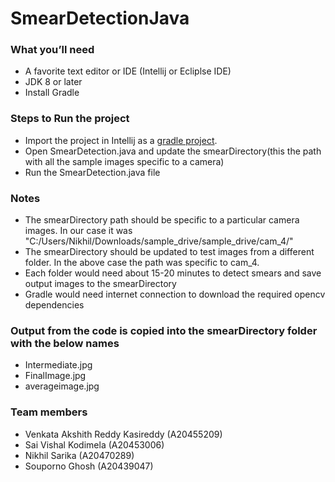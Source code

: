 # SmearDetectionJava


### What you’ll need
+ A favorite text editor or IDE (Intellij or Ecliplse IDE)
+ JDK 8 or later
+ Install Gradle


### Steps to Run the project 
+ Import the project in Intellij as a  [gradle project](https://www.jetbrains.com/help/idea/gradle.html#gradle_import_project_start).
+ Open SmearDetection.java and update the smearDirectory(this the path with all the sample images specific to a camera)
+ Run the SmearDetection.java file 

### Notes
+ The smearDirectory path should be specific to a particular camera images. In our case it was "C:/Users/Nikhil/Downloads/sample_drive/sample_drive/cam_4/"
+ The smearDirectory should be updated to test images from a different folder. In the above case the path was specific to cam_4.
+ Each folder would need about 15-20 minutes to detect smears and save output images to the smearDirectory
+ Gradle would need internet connection to download the required opencv dependencies

### Output from the code is copied into the smearDirectory folder with the below names
+ Intermediate.jpg
+ FinalImage.jpg
+ averageimage.jpg

### Team members
+ Venkata Akshith Reddy Kasireddy (A20455209)
+ Sai Vishal Kodimela (A20453006)
+ Nikhil Sarika (A20470289)
+ Souporno Ghosh (A20439047)

